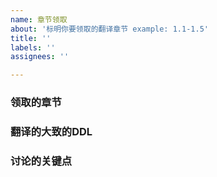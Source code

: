 ```yaml
---
name: 章节领取
about: '标明你要领取的翻译章节 example: 1.1-1.5'
title: ''
labels: ''
assignees: ''

---
```


### 领取的章节


### 翻译的大致的DDL

### 讨论的关键点
